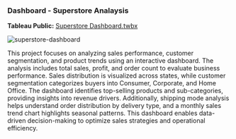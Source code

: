 ### **Dashboard - Superstore Analaysis**
**Tableau Public:** [Superstore Dashboard.twbx](https://public.tableau.com/shared/Z39698XKP?:display_count=n&:origin=viz_share_link)

![superstore-dashboard](https://github.com/user-attachments/assets/ae16d4c9-73f6-458b-8ce5-0b3413e91fe3)

This project focuses on analyzing sales performance, customer segmentation, and product trends using an interactive dashboard. The analysis includes total sales, profit, and order count to evaluate business performance. Sales distribution is visualized across states, while customer segmentation categorizes buyers into Consumer, Corporate, and Home Office. The dashboard identifies top-selling products and sub-categories, providing insights into revenue drivers. Additionally, shipping mode analysis helps understand order distribution by delivery type, and a monthly sales trend chart highlights seasonal patterns. This dashboard enables data-driven decision-making to optimize sales strategies and operational efficiency.
